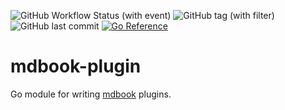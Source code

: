 ![GitHub Workflow Status (with event)](https://img.shields.io/github/actions/workflow/status/ngyewch/mdbook-plugin/build.yml)
![GitHub tag (with filter)](https://img.shields.io/github/v/tag/ngyewch/mdbook-plugin)
![GitHub last commit](https://img.shields.io/github/last-commit/ngyewch/mdbook-plugin)
[![Go Reference](https://pkg.go.dev/badge/github.com/ngyewch/mdbook-plugin.svg)](https://pkg.go.dev/github.com/ngyewch/mdbook-plugin)

# mdbook-plugin

Go module for writing [mdbook](https://rust-lang.github.io/mdBook/) plugins.
